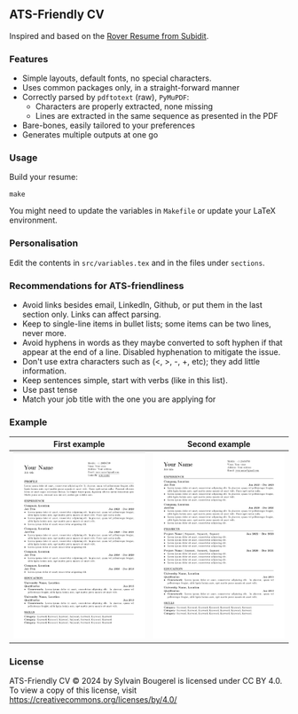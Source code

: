 ## ATS-Friendly CV

Inspired and based on the [Rover Resume from Subidit](https://github.com/subidit/rover-resume).

### Features

- Simple layouts, default fonts, no special characters.
- Uses common packages only, in a straight-forward manner
- Correctly parsed by `pdftotext` (raw), `PyMuPDF`:
  - Characters are properly extracted, none missing
  - Lines are extracted in the same sequence as presented in the PDF
- Bare-bones, easily tailored to your preferences
- Generates multiple outputs at one go

### Usage
Build your resume:

    make

You might need to update the variables in `Makefile` or update your LaTeX environment.

### Personalisation
Edit the contents in `src/variables.tex` and in the files under `sections`.

### Recommendations for ATS-friendliness
- Avoid links besides email, LinkedIn, Github, or put them in the last section only. Links can affect parsing.
- Keep to single-line items in bullet lists; some items can be two lines, never more.
- Avoid hyphens in words as they maybe converted to soft hyphen if that appear at the end of a line. Disabled hyphenation to mitigate the issue.
- Don't use extra characters such as (<, >, -, +, etc); they add little information.
- Keep sentences simple, start with verbs (like in this list).
- Use past tense
- Match your job title with the one you are applying for

### Example

First example             | Second example
:-------------------------:|:-------------------------:
![First layout](images/sc2.png)  |  ![Second layout](images/sc1.png)

### License
ATS-Friendly CV © 2024 by Sylvain Bougerel is licensed under CC BY 4.0. To view a copy of this license, visit https://creativecommons.org/licenses/by/4.0/
